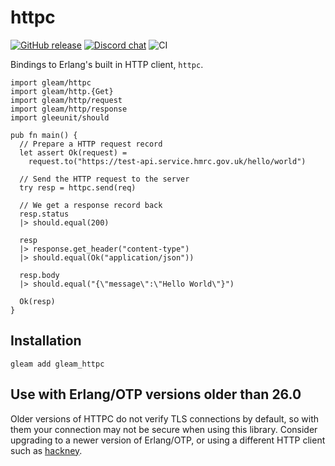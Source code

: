 # httpc
<a href="https://github.com/gleam-lang/httpc/releases"><img src="https://img.shields.io/github/release/gleam-lang/httpc" alt="GitHub release"></a>
<a href="https://discord.gg/Fm8Pwmy"><img src="https://img.shields.io/discord/768594524158427167?color=blue" alt="Discord chat"></a>
![CI](https://github.com/gleam-lang/httpc/workflows/test/badge.svg?branch=main)

Bindings to Erlang's built in HTTP client, `httpc`.

```gleam
import gleam/httpc
import gleam/http.{Get}
import gleam/http/request
import gleam/http/response
import gleeunit/should

pub fn main() {
  // Prepare a HTTP request record
  let assert Ok(request) =
    request.to("https://test-api.service.hmrc.gov.uk/hello/world")

  // Send the HTTP request to the server
  try resp = httpc.send(req)

  // We get a response record back
  resp.status
  |> should.equal(200)

  resp
  |> response.get_header("content-type")
  |> should.equal(Ok("application/json"))

  resp.body
  |> should.equal("{\"message\":\"Hello World\"}")

  Ok(resp)
}
```

## Installation

```shell
gleam add gleam_httpc
```

## Use with Erlang/OTP versions older than 26.0

Older versions of HTTPC do not verify TLS connections by default, so with them
your connection may not be secure when using this library. Consider upgrading to
a newer version of Erlang/OTP, or using a different HTTP client such as
[hackney](https://github.com/gleam-lang/hackney).
